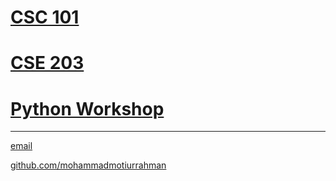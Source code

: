 # [CSC 101](https://mohammadmotiurrahman.github.io/spring2021/csc101)
# [CSE 203](https://mohammadmotiurrahman.github.io/spring2021/cse203)
# [Python Workshop](https://mohammadmotiurrahman.github.io/spring2021/python)

* * *

[email](mailto:mohammadmotiurrahman@gmail.com)

[github.com/mohammadmotiurrahman](https://github.com/mohammadmotiurrahman)
